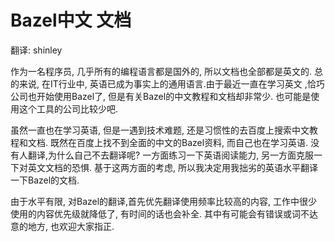# Bazel中文 文档



翻译: shinley



作为一名程序员, 几乎所有的编程语言都是国外的, 所以文档也全部都是英文的.  总的来说, 在IT行业中, 英语已成为事实上的通用语言.由于最近一直在学习英文 ,恰巧公司也开始使用Bazel了, 但是有关Bazel的中文教程和文档却非常少. 也可能是使用这个工具的公司比较少吧.



虽然一直也在学习英语, 但是一遇到技术难题, 还是习惯性的去百度上搜索中文教程和文档. 既然在百度上找不到全面的中文的Bazel资料, 而自己也在学习英语. 没有人翻译,为什么自己不去翻译呢?  一方面练习一下英语阅读能力, 另一方面克服一下对英文文档的恐惧.  基于这两方面的考虑, 所以我决定用我拙劣的英语水平翻译一下Bazel的文档.



由于水平有限, 对Bazel的翻译,首先优先翻译使用频率比较高的内容, 工作中很少使用的内容优先级就降低了, 有时间的话也会补全.   其中有可能会有错误或词不达意的地方, 也欢迎大家指正.




